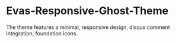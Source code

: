 Evas-Responsive-Ghost-Theme
===========================
The theme features a minimal, responsive design, disqus comment integration, foundation icons.
